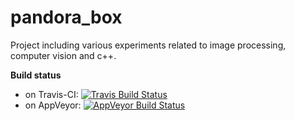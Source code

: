 # pandora_box
Project including various experiments related to image processing, computer vision and c++.

**Build status**
- on Travis-CI: [![Travis Build Status](https://travis-ci.org/eelcoder/pandora_box.svg?branch=master)](https://travis-ci.org/eelcoder/pandora_box)
- on AppVeyor: [![AppVeyor Build Status](https://ci.appveyor.com/api/projects/status/xqi2x6hdblkd0np2/branch/master?svg=true)](https://ci.appveyor.com/project/eelcoder/pandora-box)

